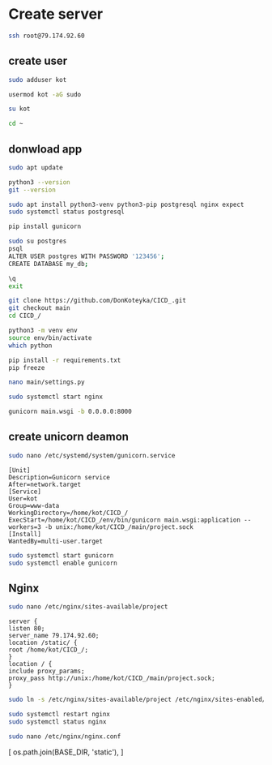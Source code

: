 # Create server
``` bash
ssh root@79.174.92.60
```

## create user
``` bash
sudo adduser kot
```
``` bash
usermod kot -aG sudo
```
``` bash
su kot
```
``` bash
cd ~

```

## donwload app
``` bash
sudo apt update
```
``` bash
python3 --version
git --version
```
``` bash
sudo apt install python3-venv python3-pip postgresql nginx expect
sudo systemctl status postgresql
```
``` bash
pip install gunicorn
```

``` bash
sudo su postgres
psql
ALTER USER postgres WITH PASSWORD '123456';
CREATE DATABASE my_db;

\q
exit
```
``` bash
git clone https://github.com/DonKoteyka/CICD_.git
git checkout main
cd CICD_/

python3 -m venv env
source env/bin/activate
which python

pip install -r requirements.txt
pip freeze
```
``` bash
nano main/settings.py
```
``` bash
sudo systemctl start nginx
```
``` bash
gunicorn main.wsgi -b 0.0.0.0:8000
```


## create unicorn deamon
``` bash
sudo nano /etc/systemd/system/gunicorn.service
```
```
[Unit]
Description=Gunicorn service	
After=network.target
[Service]
User=kot
Group=www-data
WorkingDirectory=/home/kot/CICD_/ 
ExecStart=/home/kot/CICD_/env/bin/gunicorn main.wsgi:application --workers=3 -b unix:/home/kot/CICD_/main/project.sock
[Install]
WantedBy=multi-user.target
```
``` bash
sudo systemctl start gunicorn
sudo systemctl enable gunicorn
```


## Nginx
``` bash
sudo nano /etc/nginx/sites-available/project
```
```
server {
listen 80;
server_name 79.174.92.60;
location /static/ {
root /home/kot/CICD_/;
}
location / {
include proxy_params;
proxy_pass http://unix:/home/kot/CICD_/main/project.sock;
}
```
``` bash
sudo ln -s /etc/nginx/sites-available/project /etc/nginx/sites-enabled/
```
``` bash
sudo systemctl restart nginx
sudo systemctl status nginx
```
``` bash
sudo nano /etc/nginx/nginx.conf
```

[
    os.path.join(BASE_DIR, 'static'),
]

